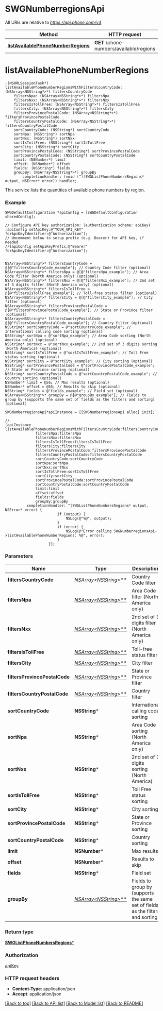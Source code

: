 # SWGNumberregionsApi

All URIs are relative to *https://api.phone.com/v4*

Method | HTTP request | Description
------------- | ------------- | -------------
[**listAvailablePhoneNumberRegions**](SWGNumberregionsApi.md#listavailablephonenumberregions) | **GET** /phone-numbers/available/regions | 


# **listAvailablePhoneNumberRegions**
```objc
-(NSURLSessionTask*) listAvailablePhoneNumberRegionsWithFiltersCountryCode: (NSArray<NSString*>*) filtersCountryCode
    filtersNpa: (NSArray<NSString*>*) filtersNpa
    filtersNxx: (NSArray<NSString*>*) filtersNxx
    filtersIsTollFree: (NSArray<NSString*>*) filtersIsTollFree
    filtersCity: (NSArray<NSString*>*) filtersCity
    filtersProvincePostalCode: (NSArray<NSString*>*) filtersProvincePostalCode
    filtersCountryPostalCode: (NSArray<NSString*>*) filtersCountryPostalCode
    sortCountryCode: (NSString*) sortCountryCode
    sortNpa: (NSString*) sortNpa
    sortNxx: (NSString*) sortNxx
    sortIsTollFree: (NSString*) sortIsTollFree
    sortCity: (NSString*) sortCity
    sortProvincePostalCode: (NSString*) sortProvincePostalCode
    sortCountryPostalCode: (NSString*) sortCountryPostalCode
    limit: (NSNumber*) limit
    offset: (NSNumber*) offset
    fields: (NSString*) fields
    groupBy: (NSArray<NSString*>*) groupBy
        completionHandler: (void (^)(SWGListPhoneNumbersRegions* output, NSError* error)) handler;
```



This service lists the quantities of available phone numbers by region.

### Example 
```objc
SWGDefaultConfiguration *apiConfig = [SWGDefaultConfiguration sharedConfig];

// Configure API key authorization: (authentication scheme: apiKey)
[apiConfig setApiKey:@"YOUR_API_KEY" forApiKeyIdentifier:@"Authorization"];
// Uncomment below to setup prefix (e.g. Bearer) for API key, if needed
//[apiConfig setApiKeyPrefix:@"Bearer" forApiKeyIdentifier:@"Authorization"];


NSArray<NSString*>* filtersCountryCode = @[@"filtersCountryCode_example"]; // Country Code filter (optional)
NSArray<NSString*>* filtersNpa = @[@"filtersNpa_example"]; // Area Code filter (North America only) (optional)
NSArray<NSString*>* filtersNxx = @[@"filtersNxx_example"]; // 2nd set of 3 digits filter (North America only) (optional)
NSArray<NSString*>* filtersIsTollFree = @[@"filtersIsTollFree_example"]; // Toll-free status filter (optional)
NSArray<NSString*>* filtersCity = @[@"filtersCity_example"]; // City filter (optional)
NSArray<NSString*>* filtersProvincePostalCode = @[@"filtersProvincePostalCode_example"]; // State or Province filter (optional)
NSArray<NSString*>* filtersCountryPostalCode = @[@"filtersCountryPostalCode_example"]; // Country filter (optional)
NSString* sortCountryCode = @"sortCountryCode_example"; // International calling code sorting (optional)
NSString* sortNpa = @"sortNpa_example"; // Area Code sorting (North America only) (optional)
NSString* sortNxx = @"sortNxx_example"; // 2nd set of 3 digits sorting (North America) (optional)
NSString* sortIsTollFree = @"sortIsTollFree_example"; // Toll Free status sorting (optional)
NSString* sortCity = @"sortCity_example"; // City sorting (optional)
NSString* sortProvincePostalCode = @"sortProvincePostalCode_example"; // State or Province sorting (optional)
NSString* sortCountryPostalCode = @"sortCountryPostalCode_example"; // Country sorting (optional)
NSNumber* limit = @56; // Max results (optional)
NSNumber* offset = @56; // Results to skip (optional)
NSString* fields = @"fields_example"; // Field set (optional)
NSArray<NSString*>* groupBy = @[@"groupBy_example"]; // Fields to group by (supports the same set of fields as the filters and sorting) (optional)

SWGNumberregionsApi*apiInstance = [[SWGNumberregionsApi alloc] init];

// 
[apiInstance listAvailablePhoneNumberRegionsWithFiltersCountryCode:filtersCountryCode
              filtersNpa:filtersNpa
              filtersNxx:filtersNxx
              filtersIsTollFree:filtersIsTollFree
              filtersCity:filtersCity
              filtersProvincePostalCode:filtersProvincePostalCode
              filtersCountryPostalCode:filtersCountryPostalCode
              sortCountryCode:sortCountryCode
              sortNpa:sortNpa
              sortNxx:sortNxx
              sortIsTollFree:sortIsTollFree
              sortCity:sortCity
              sortProvincePostalCode:sortProvincePostalCode
              sortCountryPostalCode:sortCountryPostalCode
              limit:limit
              offset:offset
              fields:fields
              groupBy:groupBy
          completionHandler: ^(SWGListPhoneNumbersRegions* output, NSError* error) {
                        if (output) {
                            NSLog(@"%@", output);
                        }
                        if (error) {
                            NSLog(@"Error calling SWGNumberregionsApi->listAvailablePhoneNumberRegions: %@", error);
                        }
                    }];
```

### Parameters

Name | Type | Description  | Notes
------------- | ------------- | ------------- | -------------
 **filtersCountryCode** | [**NSArray&lt;NSString*&gt;***](NSString*.md)| Country Code filter | [optional] 
 **filtersNpa** | [**NSArray&lt;NSString*&gt;***](NSString*.md)| Area Code filter (North America only) | [optional] 
 **filtersNxx** | [**NSArray&lt;NSString*&gt;***](NSString*.md)| 2nd set of 3 digits filter (North America only) | [optional] 
 **filtersIsTollFree** | [**NSArray&lt;NSString*&gt;***](NSString*.md)| Toll-free status filter | [optional] 
 **filtersCity** | [**NSArray&lt;NSString*&gt;***](NSString*.md)| City filter | [optional] 
 **filtersProvincePostalCode** | [**NSArray&lt;NSString*&gt;***](NSString*.md)| State or Province filter | [optional] 
 **filtersCountryPostalCode** | [**NSArray&lt;NSString*&gt;***](NSString*.md)| Country filter | [optional] 
 **sortCountryCode** | **NSString***| International calling code sorting | [optional] 
 **sortNpa** | **NSString***| Area Code sorting (North America only) | [optional] 
 **sortNxx** | **NSString***| 2nd set of 3 digits sorting (North America) | [optional] 
 **sortIsTollFree** | **NSString***| Toll Free status sorting | [optional] 
 **sortCity** | **NSString***| City sorting | [optional] 
 **sortProvincePostalCode** | **NSString***| State or Province sorting | [optional] 
 **sortCountryPostalCode** | **NSString***| Country sorting | [optional] 
 **limit** | **NSNumber***| Max results | [optional] 
 **offset** | **NSNumber***| Results to skip | [optional] 
 **fields** | **NSString***| Field set | [optional] 
 **groupBy** | [**NSArray&lt;NSString*&gt;***](NSString*.md)| Fields to group by (supports the same set of fields as the filters and sorting) | [optional] 

### Return type

[**SWGListPhoneNumbersRegions***](SWGListPhoneNumbersRegions.md)

### Authorization

[apiKey](../README.md#apiKey)

### HTTP request headers

 - **Content-Type**: application/json
 - **Accept**: application/json

[[Back to top]](#) [[Back to API list]](../README.md#documentation-for-api-endpoints) [[Back to Model list]](../README.md#documentation-for-models) [[Back to README]](../README.md)

